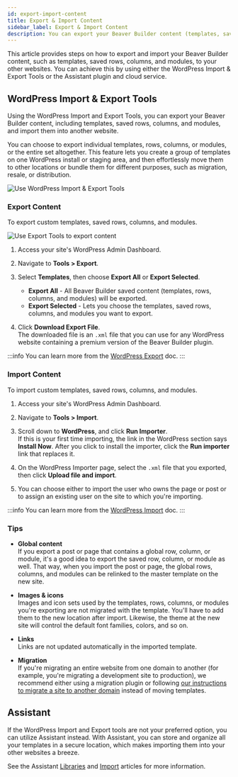 ```yaml
---
id: export-import-content
title: Export & Import Content
sidebar_label: Export & Import Content
description: You can export your Beaver Builder content (templates, saved rows, columns, and modules) and import them into another site – or give them to clients, or sell them.
---
```


This article provides steps on how to export and import your Beaver Builder content, such as templates, saved rows, columns, and modules, to your other websites. You can achieve this by using either the WordPress Import & Export Tools or the Assistant plugin and cloud service.

## WordPress Import & Export Tools

Using the WordPress Import and Export Tools, you can export your Beaver Builder content, including templates, saved rows, columns, and modules, and import them into another website.

You can choose to export individual templates, rows, columns, or modules, or the entire set altogether. This feature lets you create a group of templates on one WordPress install or staging area, and then effortlessly move them to other locations or bundle them for different purposes, such as migration, resale, or distribution.

![Use WordPress Import & Export Tools](/img/beaver-builder/settings--import-export-content--1.jpg)

### Export Content

To export custom templates, saved rows, columns, and modules.

![Use Export Tools to export content](/img/beaver-builder/settings--import-export-content--2.jpg)

1. Access your site's WordPress Admin Dashboard.

2. Navigate to **Tools > Export**.

3. Select **Templates**, then choose **Export All** or **Export Selected**.   
  
   * **Export All** - All Beaver Builder saved content (templates, rows, columns, and modules) will be exported.
   * **Export Selected** - Lets you choose the templates, saved rows, columns, and modules you want to export.

4. Click **Download Export File**.  
  The downloaded file is an `.xml` file that you can use for any WordPress website containing a premium version of the Beaver Builder plugin.
  
:::info
You can learn more from the [WordPress Export](https://wordpress.org/support/article/tools-export-screen/) doc.
:::

### Import Content

To import custom templates, saved rows, columns, and modules.

1. Access your site's WordPress Admin Dashboard.

2. Navigate to **Tools > Import**.

3. Scroll down to **WordPress**, and click **Run Importer**.  
  If this is your first time importing, the link in the WordPress section says **Install Now**. After you click to install the importer, click the **Run importer** link that replaces it.

4. On the WordPress Importer page, select the `.xml` file that you exported, then click **Upload file and import**.

5. You can choose either to import the user who owns the page or post or to assign an existing user on the site to which you're importing.

:::info
You can learn more from the [WordPress Import](https://wordpress.org/support/article/tools-import-screen/) doc.
:::

### Tips

* **Global content**  
  If you export a post or page that contains a global row, column, or module, it's a good idea to export the saved row, column, or module as well. That way, when you import the post or page, the global rows, columns, and modules can be relinked to the master template on the new site.

* **Images & icons**  
  Images and icon sets used by the templates, rows, columns, or modules you're exporting are not migrated with the template. You'll have to add them to the new location after import. Likewise, the theme at the new site will control the default font families, colors, and so on.

* **Links**  
  Links are not updated automatically in the imported template.

* **Migration**  
  If you're migrating an entire website from one domain to another (for example, you're migrating a development site to production), we recommend either using a migration plugin or following [our instructions to migrate a site to another domain](/beaver-builder/management-migration/manually-migrate-a-beaver-builder-site/) instead of moving templates.

## Assistant

If the WordPress Import and Export tools are not your preferred option, you can utilize Assistant instead. With Assistant, you can store and organize all your templates in a secure location, which makes importing them into your other websites a breeze.

See the Assistant [Libraries](/assistant/plugin/apps/libraries) and [Import](/assistant/plugin/apps/libraries#import-content) articles for more information.